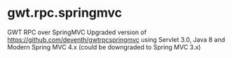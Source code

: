 # gwt.rpc.springmvc
GWT RPC over SpringMVC
Upgraded version of https://github.com/deventh/gwtrpcspringmvc 
using Servlet 3.0, Java 8 and Modern Spring MVC 4.x (could be downgraded to Spring MVC 3.x)
